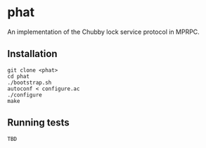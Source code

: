 # phat

An implementation of the Chubby lock service protocol in MPRPC.

## Installation

    git clone <phat>
    cd phat
    ./bootstrap.sh
    autoconf < configure.ac
    ./configure
    make

## Running tests

    TBD

